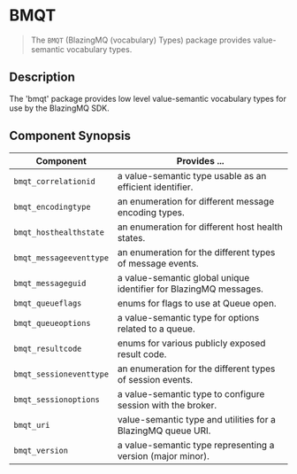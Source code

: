 BMQT
====
> The `BMQT` (BlazingMQ (vocabulary) Types) package provides value-semantic
> vocabulary types.


Description
-----------
The 'bmqt' package provides low level value-semantic vocabulary types for use by
the BlazingMQ SDK.


Component Synopsis
------------------
Component               | Provides ...
------------------------|-----------------------------------------------------------
`bmqt_correlationid`    | a value-semantic type usable as an efficient identifier.
`bmqt_encodingtype`     | an enumeration for different message encoding types.
`bmqt_hosthealthstate`  | an enumeration for different host health states.
`bmqt_messageeventtype` | an enumeration for the different types of message events.
`bmqt_messageguid`      | a value-semantic global unique identifier for BlazingMQ messages.
`bmqt_queueflags`       | enums for flags to use at Queue open.
`bmqt_queueoptions`     | a value-semantic type for options related to a queue.
`bmqt_resultcode`       | enums for various publicly exposed result code.
`bmqt_sessioneventtype` | an enumeration for the different types of session events.
`bmqt_sessionoptions`   | a value-semantic type to configure session with the broker.
`bmqt_uri`              | value-semantic type and utilities for a BlazingMQ queue URI.
`bmqt_version`          | a value-semantic type representing a version (major minor).
